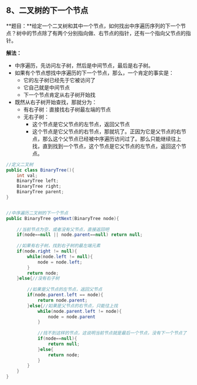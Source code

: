 ## 8、二叉树的下一个节点

**题目：**给定一个二叉树和其中一个节点，如何找出中序遍历序列的下一个节点？树中的节点除了有两个分别指向做、右节点的指针，还有一个指向父节点的指针。



**解法：**

- 中序遍历，先访问左子树，然后是中间节点，最后是右子树。
- 如果有个节点想找中序遍历的下一个节点，那么，一个肯定的事实是：
  - 它的左子树已经先于它被访问了
  - 它自己就是中间节点
  - 下一个节点肯定从右子树开始找
- 既然从右子树开始查找，那就分为：
  - 有右子树：直接找右子树最左端的节点
  - 无右子树：
    - 这个节点是它父节点的左节点，返回父节点
    - 这个节点是它父节点的右节点，那就坑了。正因为它是父节点的右节点，那么这个父节点已经被中序遍历访问过了。那么只能继续往上找，直到找到一个节点，这个节点是它父节点的左节点，返回这个节点。

```java
//定义二叉树
public class BinaryTree(){
    int val;
    BinaryTree left;
    BinaryTree right;
    BinaryTree parent;
}    


//中序遍历二叉树的下一个节点
public BinaryTree getNext(BinaryTree node){
    
    //当前节点为空，或者没有父节点，直接返回吧
    if(node==null || node.parent==null) return null;
    
    //如果有右子树，找到右子树的最左端元素
    if(node.right != null){
        while(node.left != null){
            node = node.left;
        }
        return node;
    }else{//没有右子树
        
        //如果是父节点的左节点，返回父节点
        if(node.parent.left == node){
            return node.parent;
        }else{//如果是父节点的右节点，只能往上找
            while(node.parent.left != node){
                node = node.parent
            }
            
            //找不到这样的节点，这说明当前节点就是最后一个节点，没有下一个节点了
            if(node==null){
                return null;
            }else{
                return node;
            }
        }
    }
}
```



